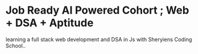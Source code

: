 # Job Ready AI Powered Cohort ;  Web + DSA + Aptitude 
  learning a full stack web development and DSA in Js with Sheryiens Coding School..
